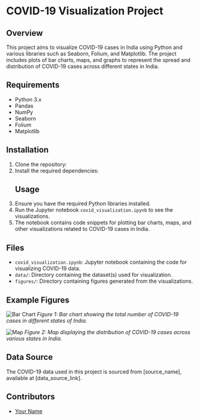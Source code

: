# COVID-19 Visualization Project

## Overview
This project aims to visualize COVID-19 cases in India using Python and various libraries such as Seaborn, Folium, and Matplotlib. The project includes plots of bar charts, maps, and graphs to represent the spread and distribution of COVID-19 cases across different states in India.

## Requirements
- Python 3.x
- Pandas
- NumPy
- Seaborn
- Folium
- Matplotlib

## Installation
1. Clone the repository:
2. Install the required dependencies:
   ## Usage
1. Ensure you have the required Python libraries installed.
2. Run the Jupyter notebook `covid_visualization.ipynb` to see the visualizations.
3. The notebook contains code snippets for plotting bar charts, maps, and other visualizations related to COVID-19 cases in India.

## Files
- `covid_visualization.ipynb`: Jupyter notebook containing the code for visualizing COVID-19 data.
- `data/`: Directory containing the dataset(s) used for visualization.
- `figures/`: Directory containing figures generated from the visualizations.

## Example Figures
![Bar Chart](figures/bar_chart.png)
*Figure 1: Bar chart showing the total number of COVID-19 cases in different states of India.*

![Map](figures/covid_map.png)
*Figure 2: Map displaying the distribution of COVID-19 cases across various states in India.*

## Data Source
The COVID-19 data used in this project is sourced from [source_name], available at [data_source_link].

## Contributors
- [Your Name](https://github.com/yourusername)
